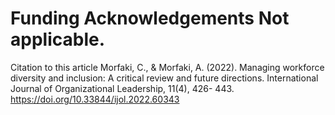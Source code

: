 # Funding Acknowledgements Not applicable.

Citation to this article Morfaki, C., & Morfaki, A. (2022). Managing workforce diversity and inclusion: A critical review and future directions. International Journal of Organizational Leadership, 11(4), 426- 443. https://doi.org/10.33844/ijol.2022.60343